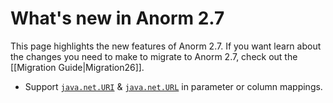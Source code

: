 <!--- Copyright (C) from 2022 The Play Framework Contributors <https://github.com/playframework>, 2011-2021 Lightbend Inc. <https://www.lightbend.com> -->

# What's new in Anorm 2.7

This page highlights the new features of Anorm 2.7. If you want learn about the changes you need to make to migrate to Anorm 2.7, check out the [[Migration Guide|Migration26]].

- Support [`java.net.URI`](https://docs.oracle.com/javase/8/docs/api/java/net/URI.html) & [`java.net.URL`](https://docs.oracle.com/javase/8/docs/api/java/net/URL.html) in parameter or column mappings.
